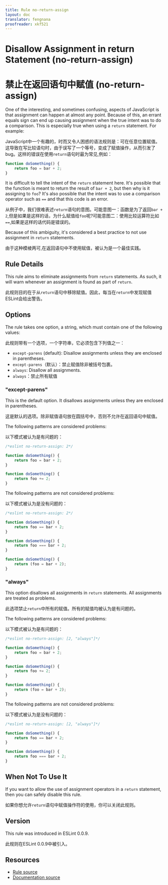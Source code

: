 ```yaml
---
title: Rule no-return-assign
layout: doc
translator: fengnana
proofreader: xkf521
---
```

<!-- Note: No pull requests accepted for this file. See README.md in the root directory for details. -->

# Disallow Assignment in return Statement (no-return-assign)

# 禁止在返回语句中赋值 (no-return-assign)

One of the interesting, and sometimes confusing, aspects of JavaScript is that assignment can happen at almost any point. Because of this, an errant equals sign can end up causing assignment when the true intent was to do a comparison. This is especially true when using a `return` statement. For example:

JavaScript中一个有趣的，时而又令人困惑的语法规则是：可在任意位置赋值。这导致在写比较语句时，由于误写了一个等号，变成了赋值操作，从而引发了bug。这样的错误在使用`return`语句时最为常见,例如：

```js
function doSomething() {
    return foo = bar + 2;
}
```

It is difficult to tell the intent of the `return` statement here. It's possible that the function is meant to return the result of `bar + 2`, but then why is it assigning to `foo`? It's also possible that the intent was to use a comparison operator such as `==` and that this code is an error.

从例子中，我们很难表述`return`语句的意图。可能意图一：函数是为了返回`bar + 2`,但是如果是这样的话，为什么赋值给`foo`呢?可能意图二：使用比较运算符比如`==`,如果是这样的话代码是错误的。

Because of this ambiguity, it's considered a best practice to not use assignment in `return` statements.

由于这种模棱两可,在返回语句中不使用赋值，被认为是一个最佳实践。


## Rule Details

This rule aims to eliminate assignments from `return` statements. As such, it will warn whenever an assignment is found as part of `return`.

此规则目的在于从`return`语句中移除赋值。因此，每当在`return`中发现赋值ESLint会给出警告。

## Options

The rule takes one option, a string, which must contain one of the following values:

此规则带有一个选项，一个字符串，它必须包含下列值之一：

* `except-parens` (default): Disallow assignments unless they are enclosed in parentheses.
* `except-parens`（默认）：禁止赋值除非被括号包裹。
* `always`: Disallow all assignments.
* `always`：禁止所有赋值

### "except-parens"

This is the default option.
It disallows assignments unless they are enclosed in parentheses.

这是默认的选项。除非赋值语句放在圆括号中，否则不允许在返回语句中赋值。

The following patterns are considered problems:

以下模式被认为是有问题的：

```js
/*eslint no-return-assign: 2*/

function doSomething() {
    return foo = bar + 2;
}

function doSomething() {
    return foo += 2;
}
```

The following patterns are not considered problems:

以下模式被认为是没有问题的：

```js
/*eslint no-return-assign: 2*/

function doSomething() {
    return foo == bar + 2;
}

function doSomething() {
    return foo === bar + 2;
}

function doSomething() {
    return (foo = bar + 2);
}
```

### "always"

This option disallows all assignments in `return` statements.
All assignments are treated as problems.

此选项禁止`return`中所有的赋值。所有的赋值均被认为是有问题的。

The following patterns are considered problems:

以下模式被认为是有问题的：

```js
/*eslint no-return-assign: [2, "always"]*/

function doSomething() {
    return foo = bar + 2;
}

function doSomething() {
    return foo += 2;
}

function doSomething() {
    return (foo = bar + 2);
}
```

The following patterns are not considered problems:

以下模式被认为是没有问题的：

```js
/*eslint no-return-assign: [2, "always"]*/

function doSomething() {
    return foo == bar + 2;
}

function doSomething() {
    return foo === bar + 2;
}
```

## When Not To Use It

If you want to allow the use of assignment operators in a `return` statement, then you can safely disable this rule.

如果你想允许`return`语句中赋值操作符的使用，你可以关闭此规则。

## Version

This rule was introduced in ESLint 0.0.9.

此规则在ESLint 0.0.9中被引入。

## Resources

* [Rule source](https://github.com/eslint/eslint/tree/master/lib/rules/no-return-assign.js)
* [Documentation source](https://github.com/eslint/eslint/tree/master/docs/rules/no-return-assign.md)
